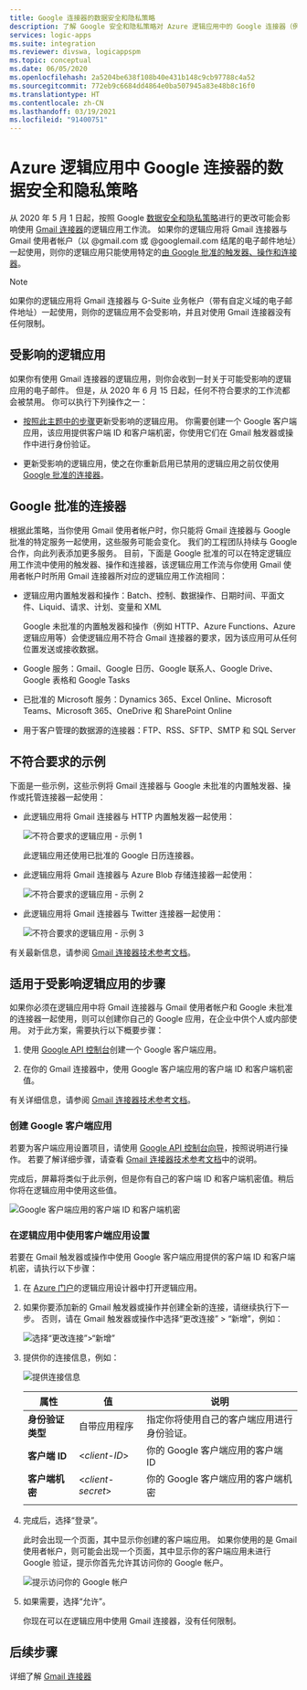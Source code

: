 ```yaml
---
title: Google 连接器的数据安全和隐私策略
description: 了解 Google 安全和隐私策略对 Azure 逻辑应用中的 Google 连接器（例如 Gmail）的影响
services: logic-apps
ms.suite: integration
ms.reviewer: divswa, logicappspm
ms.topic: conceptual
ms.date: 06/05/2020
ms.openlocfilehash: 2a5204be638f108b40e431b148c9cb97788c4a52
ms.sourcegitcommit: 772eb9c6684dd4864e0ba507945a83e48b8c16f0
ms.translationtype: HT
ms.contentlocale: zh-CN
ms.lasthandoff: 03/19/2021
ms.locfileid: "91400751"
---
```

# <a name="data-security-and-privacy-policies-for-google-connectors-in-azure-logic-apps"></a>Azure 逻辑应用中 Google 连接器的数据安全和隐私策略

从 2020 年 5 月 1 日起，按照 Google [数据安全和隐私策略](https://www.blog.google/technology/safety-security/project-strobe/)进行的更改可能会影响使用 [Gmail 连接器](/connectors/gmail/)的逻辑应用工作流。 如果你的逻辑应用将 Gmail 连接器与 Gmail 使用者帐户（以 @gmail.com 或 @googlemail.com 结尾的电子邮件地址）一起使用，则你的逻辑应用只能使用特定的[由 Google 批准的触发器、操作和连接器](#approved-connectors)。

> [!NOTE]
> 如果你的逻辑应用将 Gmail 连接器与 G-Suite 业务帐户（带有自定义域的电子邮件地址）一起使用，则你的逻辑应用不会受影响，并且对使用 Gmail 连接器没有任何限制。

## <a name="affected-logic-apps"></a>受影响的逻辑应用

如果你有使用 Gmail 连接器的逻辑应用，则你会收到一封关于可能受影响的逻辑应用的电子邮件。 但是，从 2020 年 6 月 15 日起，任何不符合要求的工作流都会被禁用。 你可以执行下列操作之一：

* [按照此主题中的步骤](#update-affected-workflows)更新受影响的逻辑应用。 你需要创建一个 Google 客户端应用，该应用提供客户端 ID 和客户端机密，你使用它们在 Gmail 触发器或操作中进行身份验证。

* 更新受影响的逻辑应用，使之在你重新启用已禁用的逻辑应用之前仅使用 [Google 批准的连接器](#approved-connectors)。

<a name="approved-connectors"></a>

## <a name="google-approved-connectors"></a>Google 批准的连接器

根据此策略，当你使用 Gmail 使用者帐户时，你只能将 Gmail 连接器与 Google 批准的特定服务一起使用，这些服务可能会变化。 我们的工程团队持续与 Google 合作，向此列表添加更多服务。 目前，下面是 Google 批准的可以在特定逻辑应用工作流中使用的触发器、操作和连接器，该逻辑应用工作流与你使用 Gmail 使用者帐户时所用 Gmail 连接器所对应的逻辑应用工作流相同：

* 逻辑应用内置触发器和操作：Batch、控制、数据操作、日期时间、平面文件、Liquid、请求、计划、变量和 XML

  Google 未批准的内置触发器和操作（例如 HTTP、Azure Functions、Azure 逻辑应用等）会使逻辑应用不符合 Gmail 连接器的要求，因为该应用可从任何位置发送或接收数据。

* Google 服务：Gmail、Google 日历、Google 联系人、Google Drive、Google 表格和 Google Tasks

* 已批准的 Microsoft 服务：Dynamics 365、Excel Online、Microsoft Teams、Microsoft 365、OneDrive 和 SharePoint Online

* 用于客户管理的数据源的连接器：FTP、RSS、SFTP、SMTP 和 SQL Server

## <a name="non-compliant-examples"></a>不符合要求的示例

下面是一些示例，这些示例将 Gmail 连接器与 Google 未批准的内置触发器、操作或托管连接器一起使用：

* 此逻辑应用将 Gmail 连接器与 HTTP 内置触发器一起使用：

  ![不符合要求的逻辑应用 - 示例 1](./media/connectors-google-data-security-privacy-policy/not-compliant-logic-app-1.png)
  
  此逻辑应用还使用已批准的 Google 日历连接器。

* 此逻辑应用将 Gmail 连接器与 Azure Blob 存储连接器一起使用：

  ![不符合要求的逻辑应用 - 示例 2](./media/connectors-google-data-security-privacy-policy/not-compliant-logic-app-2.png)

* 此逻辑应用将 Gmail 连接器与 Twitter 连接器一起使用：

  ![不符合要求的逻辑应用 - 示例 3](./media/connectors-google-data-security-privacy-policy/not-compliant-logic-app-3.png)

有关最新信息，请参阅 [Gmail 连接器技术参考文档](/connectors/gmail/)。

<a name="update-affected-workflows"></a>

## <a name="steps-for-affected-logic-apps"></a>适用于受影响逻辑应用的步骤

如果你必须在逻辑应用中将 Gmail 连接器与 Gmail 使用者帐户和 Google 未批准的连接器一起使用，则可以创建你自己的 Google 应用，在企业中供个人或内部使用。 对于此方案，需要执行以下概要步骤：

1. 使用 [Google API 控制台](https://console.developers.google.com)创建一个 Google 客户端应用。

1. 在你的 Gmail 连接器中，使用 Google 客户端应用的客户端 ID 和客户端机密值。

有关详细信息，请参阅 [Gmail 连接器技术参考文档](/connectors/gmail/#authentication-and-bring-your-own-application)。

### <a name="create-google-client-app"></a>创建 Google 客户端应用

若要为客户端应用设置项目，请使用 [Google API 控制台向导](https://console.developers.google.com/start/api?id=gmail&credential=client_key)，按照说明进行操作。 若要了解详细步骤，请查看 [Gmail 连接器技术参考文档](/connectors/gmail/#authentication-and-bring-your-own-application)中的说明。

完成后，屏幕将类似于此示例，但是你有自己的客户端 ID 和客户端机密值。稍后你将在逻辑应用中使用这些值。

![Google 客户端应用的客户端 ID 和客户端机密](./media/connectors-google-data-security-privacy-policy/google-api-console.png)

### <a name="use-client-app-settings-in-logic-app"></a>在逻辑应用中使用客户端应用设置

若要在 Gmail 触发器或操作中使用 Google 客户端应用提供的客户端 ID 和客户端机密，请执行以下步骤：

1. 在 [Azure 门户](https://portal.azure.com)的逻辑应用设计器中打开逻辑应用。

1. 如果你要添加新的 Gmail 触发器或操作并创建全新的连接，请继续执行下一步。 否则，请在 Gmail 触发器或操作中选择“更改连接” > “新增”，例如：

   ![选择“更改连接”>“新增”](./media/connectors-google-data-security-privacy-policy/change-gmail-connection.png)

1. 提供你的连接信息，例如：

   ![提供连接信息](./media/connectors-google-data-security-privacy-policy/authentication-type-bring-your-own.png)

   | 属性 | 值 | 说明 |
   |----------|-------|-------------|
   | **身份验证类型** | 自带应用程序 | 指定你将使用自己的客户端应用进行身份验证。 |
   | **客户端 ID** | <*client-ID*> | 你的 Google 客户端应用的客户端 ID |
   | **客户端机密** | <*client-secret*> | 你的 Google 客户端应用的客户端机密 |
   ||||

1. 完成后，选择“登录”。

   此时会出现一个页面，其中显示你创建的客户端应用。 如果你使用的是 Gmail 使用者帐户，则可能会出现一个页面，其中显示你的客户端应用未进行 Google 验证，提示你首先允许其访问你的 Google 帐户。

   ![提示访问你的 Google 帐户](./media/connectors-google-data-security-privacy-policy/allow-access-authorized-domain.png)

1. 如果需要，选择“允许”。

   你现在可以在逻辑应用中使用 Gmail 连接器，没有任何限制。

## <a name="next-steps"></a>后续步骤

详细了解 [Gmail 连接器](/connectors/gmail/)

